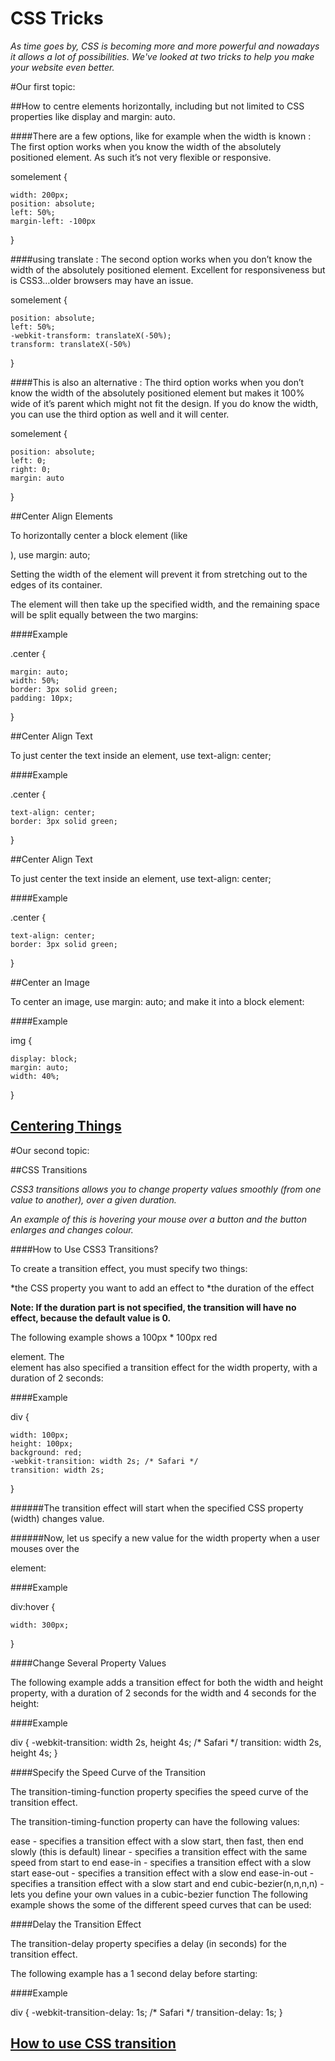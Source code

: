 # CSS Tricks

*As time goes by, CSS is becoming more and more powerful and nowadays it allows a lot of possibilities. We've looked at two tricks to help you make your website even better.*

#Our first topic:

##How to centre elements horizontally, including but not limited to CSS properties like display and margin: auto.

####There are a few options, like for example when the width is known :
The first option works when you know the width of the absolutely positioned element. As such it’s not very flexible or responsive.

somelement {

    width: 200px;
    position: absolute;
    left: 50%;
    margin-left: -100px

}

####using translate :
The second option works when you don’t know the width of the absolutely positioned element. Excellent for responsiveness but is CSS3…older browsers may have an issue.

somelement {

    position: absolute;
    left: 50%;
    -webkit-transform: translateX(-50%);
    transform: translateX(-50%)

}

####This is also an alternative :
The third option works when you don’t know the width of the absolutely positioned element but makes it 100% wide of it’s parent which might not fit the design. If you do know the width, you can use the third option as well and it will center.

somelement {

    position: absolute;
    left: 0;
    right: 0;
    margin: auto

}

##Center Align Elements

To horizontally center a block element (like <div>), use margin: auto;

Setting the width of the element will prevent it from stretching out to the edges of its container.

The element will then take up the specified width, and the remaining space will be split equally between the two margins:

####Example

.center { 

    margin: auto;
    width: 50%;
    border: 3px solid green;
    padding: 10px;
    
}

##Center Align Text

To just center the text inside an element, use text-align: center;

####Example

.center {
    
    text-align: center;
    border: 3px solid green;
    
}

##Center Align Text

To just center the text inside an element, use text-align: center;

####Example

.center {

    text-align: center;
    border: 3px solid green;
    
}

##Center an Image

To center an image, use margin: auto; and make it into a block element:

####Example

img {
    
    display: block;
    margin: auto;
    width: 40%;
    
}

## [Centering Things](https://www.w3.org/Style/Examples/007/center.en.html)

#Our second topic:

##CSS Transitions

*CSS3 transitions allows you to change property values smoothly (from one value to another), over a given duration.*

*An example of this is hovering your mouse over a button and the button enlarges and changes colour.*

####How to Use CSS3 Transitions?

To create a transition effect, you must specify two things:

*the CSS property you want to add an effect to
*the duration of the effect

**Note: If the duration part is not specified, the transition will have no effect, because the default value is 0.**

The following example shows a 100px * 100px red <div> element. The <div> element has also specified a transition effect for the width property, with a duration of 2 seconds:

####Example

div {

    width: 100px;
    height: 100px;
    background: red;
    -webkit-transition: width 2s; /* Safari */
    transition: width 2s;
    
}

######The transition effect will start when the specified CSS property (width) changes value.

######Now, let us specify a new value for the width property when a user mouses over the <div> element:

####Example

div:hover {

    width: 300px;
    
}


####Change Several Property Values

The following example adds a transition effect for both the width and height property, with a duration of 2 seconds for the width and 4 seconds for the height:

####Example

div {
    -webkit-transition: width 2s, height 4s; /* Safari */
    transition: width 2s, height 4s;
}

####Specify the Speed Curve of the Transition

The transition-timing-function property specifies the speed curve of the transition effect.

The transition-timing-function property can have the following values:

ease - specifies a transition effect with a slow start, then fast, then end slowly (this is default)
linear - specifies a transition effect with the same speed from start to end
ease-in - specifies a transition effect with a slow start
ease-out - specifies a transition effect with a slow end
ease-in-out - specifies a transition effect with a slow start and end
cubic-bezier(n,n,n,n) - lets you define your own values in a cubic-bezier function
The following example shows the some of the different speed curves that can be used:

####Delay the Transition Effect

The transition-delay property specifies a delay (in seconds) for the transition effect.

The following example has a 1 second delay before starting:

####Example

div {
    -webkit-transition-delay: 1s; /* Safari */
    transition-delay: 1s;
}

## [How to use CSS transition](http://www.w3schools.com/css/css3_transitions.asp)

